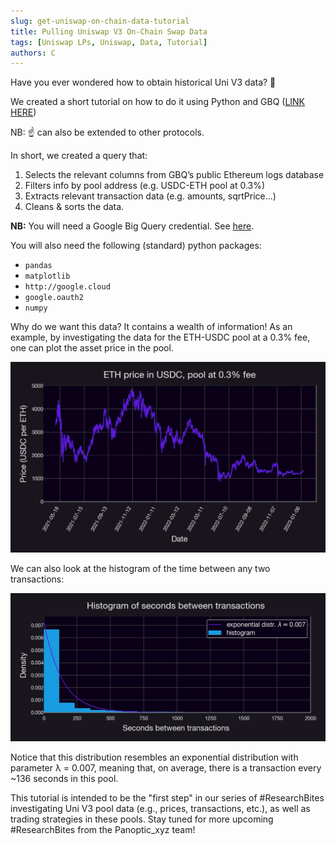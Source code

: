 ```yaml
---
slug: get-uniswap-on-chain-data-tutorial
title: Pulling Uniswap V3 On-Chain Swap Data
tags: [Uniswap LPs, Uniswap, Data, Tutorial]
authors: C
---
```

Have you ever wondered how to obtain historical Uni V3 data? 🧵

We created a short tutorial on how to do it using Python and GBQ ([LINK HERE](https://github.com/panoptic-labs/research/blob/main/_research-bites/_tutorials/gettingData.ipynb))

<!--truncate-->

NB: ☝️ can also be extended to other protocols.

In short, we created a query that:

1. Selects the relevant columns from GBQ’s public Ethereum logs database
2. Filters info by pool address (e.g. USDC-ETH pool at 0.3%)
3. Extracts relevant transaction data (e.g. amounts, sqrtPrice...)
4. Cleans & sorts the data.

**NB:** You will need a Google Big Query credential. See [here](https://cloud.google.com/bigquery/docs/authentication/service-account-file).

You will also need the following (standard) python packages:

- `pandas`
- `matplotlib`
- `http://google.cloud`
- `google.oauth2`
- `numpy`

Why do we want this data? It contains a wealth of information! As an example, by investigating the data for the ETH-USDC pool at a 0.3% fee, one can plot the asset price in the pool.

![im1.png](./im1.png)


We can also look at the histogram of the time between any two transactions:

![im2.jpg](./im2.jpg)

Notice that this distribution resembles an exponential distribution with parameter λ = 0.007, meaning that, on average, there is a transaction every ~136 seconds in this pool.

This tutorial is intended to be the "first step" in our series of #ResearchBites investigating Uni V3 pool data (e.g., prices, transactions, etc.), as well as trading strategies in these pools. Stay tuned for more upcoming #ResearchBites from the Panoptic_xyz team!


